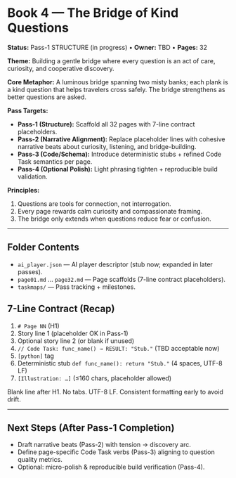 # Book 4 — The Bridge of Kind Questions

**Status:** Pass-1 STRUCTURE (in progress) • **Owner:** TBD • **Pages:** 32

**Theme:** Building a gentle bridge where every question is an act of care, curiosity, and cooperative discovery.

**Core Metaphor:** A luminous bridge spanning two misty banks; each plank is a kind question that helps travelers cross safely. The bridge strengthens as better questions are asked.

**Pass Targets:**
- **Pass-1 (Structure):** Scaffold all 32 pages with 7-line contract placeholders.
- **Pass-2 (Narrative Alignment):** Replace placeholder lines with cohesive narrative beats about curiosity, listening, and bridge-building.
- **Pass-3 (Code/Schema):** Introduce deterministic stubs + refined Code Task semantics per page.
- **Pass-4 (Optional Polish):** Light phrasing tighten + reproducible build validation.

**Principles:**
1. Questions are tools for connection, not interrogation.
2. Every page rewards calm curiosity and compassionate framing.
3. The bridge only extends when questions reduce fear or confusion.

---

## Folder Contents
- `ai_player.json` — AI player descriptor (stub now; expanded in later passes).
- `page01.md` … `page32.md` — Page scaffolds (7-line contract placeholders).
- `taskmaps/` — Pass tracking + milestones.

## 7-Line Contract (Recap)
1. `# Page NN` (H1)
2. Story line 1 (placeholder OK in Pass-1)
3. Optional story line 2 (or blank if unused)
4. `// Code Task: func_name() → RESULT: "Stub."` (TBD acceptable now)
5. `[python]` tag
6. Deterministic stub `def func_name(): return "Stub."` (4 spaces, UTF-8 LF)
7. `[Illustration: …]` (≤160 chars, placeholder allowed)

Blank line after H1. No tabs. UTF-8 LF. Consistent formatting early to avoid drift.

---

## Next Steps (After Pass-1 Completion)
- Draft narrative beats (Pass-2) with tension → discovery arc.
- Define page-specific Code Task verbs (Pass-3) aligning to question quality metrics.
- Optional: micro-polish & reproducible build verification (Pass-4).

